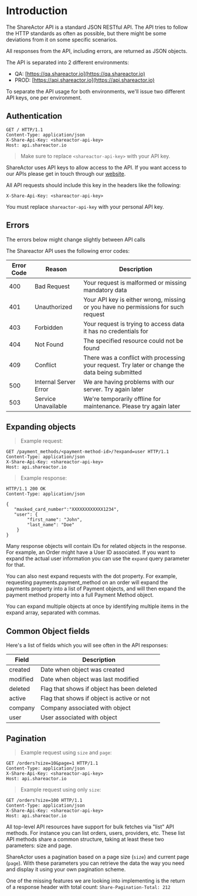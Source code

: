 # Introduction

The ShareActor API is a standard JSON RESTful API. The API tries to follow the HTTP standards as often as possible, but there might be some deviations from it on some specific scenarios.

All responses from the API, including errors, are returned as JSON objects.

The API is separated into 2 different environments: 

* QA: [https://qa.shareactor.io](https://qa.shareactor.io)
* PROD: [https://api.shareactor.io](https://api.shareactor.io)

To separate the API usage for both environments, we'll issue two different API keys, one per environment.


## Authentication

``` http
GET / HTTP/1.1
Content-Type: application/json
X-Share-Api-Key: <shareactor-api-key>
Host: api.shareactor.io
```

> Make sure to replace `<shareactor-api-key>` with your API key.

ShareActor uses API keys to allow access to the API. If you want access to our APIs please get in touch through our [website](https://www.shareactor.io/contact).

All API requests should include this key in the headers like the following:

`X-Share-Api-Key: <shareactor-api-key>`

<aside class="notice">
You must replace <code>shareactor-api-key</code> with your personal API key.
</aside>

## Errors

<aside class="notice">The errors below might change slightly between API calls</aside>

The Shareactor API uses the following error codes:


Error Code | Reason | Description
---------- | ------- | -------
400 | Bad Request | Your request is malformed or missing mandatory data
401 | Unauthorized | Your API key is either wrong, missing or you have no permissions for such request
403 | Forbidden | Your request is trying to access data it has no credentials for
404 | Not Found | The specified resource could not be found
409 | Conflict | There was a conflict with processing your request. Try later or change the data being submitted
500 | Internal Server Error | We are having problems with our server. Try again later
503 | Service Unavailable | We're temporarily offline for maintenance. Please try again later

## Expanding objects

> Example request:

```http
GET /payment_methods/<payment-method-id>/?expand=user HTTP/1.1
Content-Type: application/json
X-Share-Api-Key: <shareactor-api-key>
Host: api.shareactor.io
```

> Example response:

``` http
HTTP/1.1 200 OK
Content-Type: application/json

{
   "masked_card_number":"XXXXXXXXXXXX1234",
   "user": {
        "first_name": "John",
        "last_name": "Doe"
    }
}
```

Many response objects will contain IDs for related objects in the response. For example, an Order might have a User ID associated. If you want to expand the actual user information you can use the `expand` query parameter for that.

You can also nest expand requests with the dot property. For example, requesting payments.payment_method on an order will expand the payments property into a list of Payment objects, and will then expand the payment method property into a full Payment Method object. 

You can expand multiple objects at once by identifying multiple items in the expand array, separated with commas.


## Common Object fields

Here's a list of fields which you will see often in the API responses:

Field | Description
---------- | -------
created  | Date when object was created
modified | Date when object was last modified
deleted  | Flag that shows if object has been deleted
active   | Flag that shows if object is active or not
company  | Company associated with object
user     | User associated with object


## Pagination

> Example request using `size` and `page`: 

``` http
GET /orders?size=10&page=1 HTTP/1.1
Content-Type: application/json
X-Share-Api-Key: <shareactor-api-key>
Host: api.shareactor.io
```

> Example request using only `size`:

``` http
GET /orders?size=100 HTTP/1.1
Content-Type: application/json
X-Share-Api-Key: <shareactor-api-key>
Host: api.shareactor.io
```

All top-level API resources have support for bulk fetches via "list" API methods. For instance you can list orders, users, providers, etc.
These list API methods share a common structure, taking at least these two parameters: size and page.

ShareActor uses a pagination based on a page size (`size`) and current page (`page`). With these parameters you can retrieve the data the way you need and display it using your own pagination scheme.

One of the missing features we are looking into implementing is the return of a response header with total count: `Share-Pagination-Total: 212`
